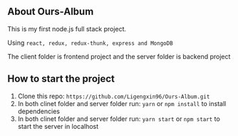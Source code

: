 ## About Ours-Album

This is my first node.js full stack project.

Using `react, redux, redux-thunk, express and MongoDB`

The client folder is frontend project and the server folder is backend project

## How to start the project

1. Clone this repo: `https://github.com/Ligengxin96/Ours-Album.git`
2. In both clinet folder and server folder run: `yarn` or `npm install` to install dependencies
3. In both clinet folder and server folder run: `yarn start` or `npm start` to start the server in localhost
